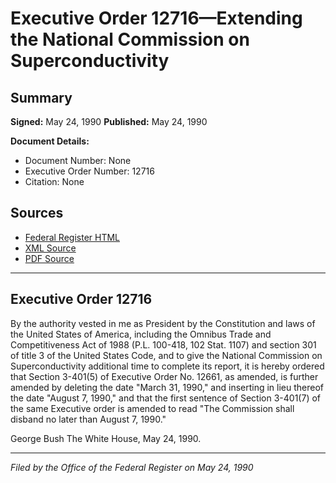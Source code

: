 # Executive Order 12716—Extending the National Commission on Superconductivity

## Summary

**Signed:** May 24, 1990
**Published:** May 24, 1990

**Document Details:**
- Document Number: None
- Executive Order Number: 12716
- Citation: None

## Sources
- [Federal Register HTML](https://www.presidency.ucsb.edu/documents/executive-order-12716-extending-the-national-commission-superconductivity)
- [XML Source](None)
- [PDF Source](None)

---

## Executive Order 12716

By the authority vested in me as President by the Constitution and laws of the United States of America, including the Omnibus Trade and Competitiveness Act of 1988 (P.L. 100-418, 102 Stat. 1107) and section 301 of title 3 of the United States Code, and to give the National Commission on Superconductivity additional time to complete its report, it is hereby ordered that Section 3-401(5) of Executive Order No. 12661, as amended, is further amended by deleting the date "March 31, 1990," and inserting in lieu thereof the date "August 7, 1990," and that the first sentence of Section 3-401(7) of the same Executive order is amended to read "The Commission shall disband no later than August 7, 1990."

George Bush
The White House,
May 24, 1990.

---

*Filed by the Office of the Federal Register on May 24, 1990*
